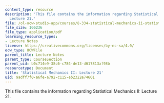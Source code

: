 ```yaml
---
content_type: resource
description: 'This file contains the information regarding Statistical Mechanics II:
  Lecture 21.'
file: /ol-ocw-studio-app/courses/8-334-statistical-mechanics-ii-statistical-physics-of-fields-spring-2014/9adff7f0a6fea792c115eb2322e74601_MIT8_334S14_Lec21.pdf
file_size: 166236
file_type: application/pdf
learning_resource_types:
- Lecture Notes
license: https://creativecommons.org/licenses/by-nc-sa/4.0/
ocw_type: OCWFile
parent_title: Lecture Notes
parent_type: CourseSection
parent_uid: b0c714e9-38c6-c784-de13-d617813af98b
resourcetype: Document
title: 'Statistical Mechanics II: Lecture 21'
uid: 9adff7f0-a6fe-a792-c115-eb2322e74601
---
```

This file contains the information regarding Statistical Mechanics II: Lecture 21.